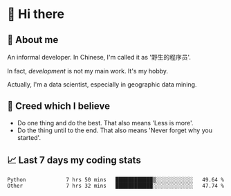 # 👋 Hi there

## :speech_balloon: About me

An informal developer. In Chinese, I'm called it as '野生的程序员'.

In fact, _development_ is not my main work. It's my hobby.

Actually, I'm a data scientist, especially in geographic data mining.

## :see_no_evil: Creed which I believe

- Do one thing and do the best. That also means 'Less is more'.
- Do the thing until to the end. That also means 'Never forget why you started'.

## :chart_with_upwards_trend: Last 7 days my coding stats

<!--START_SECTION:waka-->

```text
Python             7 hrs 50 mins   ████████████▒░░░░░░░░░░░░   49.64 %
Other              7 hrs 32 mins   ████████████░░░░░░░░░░░░░   47.74 %
```

<!--END_SECTION:waka-->

